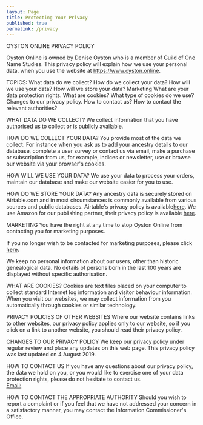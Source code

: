 ```yaml
---
layout: Page
title: Protecting Your Privacy
published: true
permalink: /privacy
---
```


OYSTON ONLINE PRIVACY POLICY

Oyston Online is owned by Denise Oyston who is a member of Guild of One Name Studies.  This privacy policy will explain how we use your personal data, when you use the website at https://www.oyston.online.

TOPICS:
What data do we collect?
How do we collect your data?
How will we use your data?
How will we store your data?
Marketing
What are your data protection rights.
What are cookies?
What type of cookies do we use?
Changes to our privacy policy.
How to contact us?
How to contact the relevant authorities?

WHAT DATA DO WE COLLECT?
We collect information that you have authorised us to collect or is publicly available.

HOW DO WE COLLECT YOUR DATA?
You provide most of the data we collect.  For instance when you ask us to add your ancestry details to our database, complete a user survey or contact us via email,  make a purchase or subscription from us, for example, indices or newsletter, use or browse our website via your browser's cookies.

HOW WILL WE USE YOUR DATA?
We use your data to process your orders, maintain our database and make our website easier for you to use.

HOW DO WE STORE YOUR DATA?
Any ancestry data is securely stored on Airtable.com and in most circumstances is commonly available from various sources and public databases. Airtable's privacy policy is available[here](https://airtable.com/privacy).
We use Amazon for our publishing partner, their privacy policy is available [here](https://www.amazon.com/gp/help/customer/display.html/ref=hp_left_v4_sib?ie=UTF8&nodeId=201909010).

MARKETING
You have the right at any time to stop Oyston Online from contacting you for marketing purposes.

If you no longer wish to be contacted for marketing purposes, please click  [here](mailto:oyston@one-name.org). 

We keep no personal information about our users, other than historic genealogical data.  No details of persons born in the last 100 years are displayed without specific authorisation.

WHAT ARE COOKIES?
Cookies are text files placed on your computer to collect standard Internet log information and visitor behaviour information. When you visit our websites, we may collect information from you automatically through cookies or similar technology. 

PRIVACY POLICIES OF OTHER WEBSITES
Where our website contains links to other websites, our privacy policy applies only to our website, so if you click on a link to another website, you should read their privacy policy.

CHANGES TO OUR PRIVACY POLICY
We keep our privacy policy under regular review and place any updates on this web page. This privacy policy was last updated on 4 August 2019. 

HOW TO CONTACT US
If you have any questions about our privacy policy, the data we hold on you, or you would like to exercise one of your data protection rights, please do not hesitate to contact us.  
[Email:](mailto:oyston@one-name.org) 


HOW TO CONTACT THE APPROPRIATE AUTHORITY
Should you wish to report a complaint or if you feel that we have not addressed your concern in a satisfactory manner, you may contact the Information Commissioner's Office.
<!--stackedit_data:
eyJoaXN0b3J5IjpbLTEyMzU2Mjc3MzVdfQ==
-->